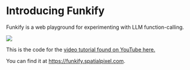 # Introducing Funkify

Funkify is a web playground for experimenting with LLM function-calling.

![](https://spatialpixel.s3.amazonaws.com/funkify-tutorial.png)

This is the code for the [video tutorial found on YouTube here.](https://youtu.be/7O1Jaz2brOM?si=7dimJsvpr5mqILpl)

You can find it at <https://funkify.spatialpixel.com>.
